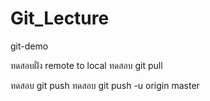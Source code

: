 # Git_Lecture
git-demo

ทดสอบฝั่ง remote to local
ทดสอบ git pull

ทดสอบ git push
ทดสอบ git push -u origin master
